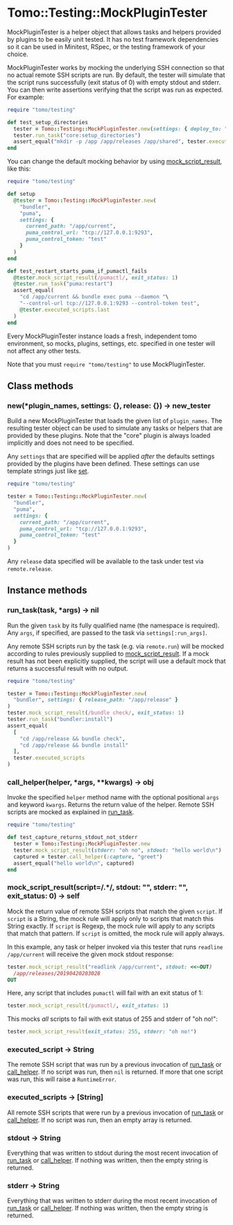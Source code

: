 # Tomo::Testing::MockPluginTester

MockPluginTester is a helper object that allows tasks and helpers provided by plugins to be easily unit tested. It has no test framework dependencies so it can be used in Minitest, RSpec, or the testing framework of your choice.

MockPluginTester works by mocking the underlying SSH connection so that no actual remote SSH scripts are run. By default, the tester will simulate that the script runs successfully (exit status of 0) with empty stdout and stderr. You can then write assertions verifying that the script was run as expected. For example:

```ruby
require "tomo/testing"

def test_setup_directories
  tester = Tomo::Testing::MockPluginTester.new(settings: { deploy_to: "/app" })
  tester.run_task("core:setup_directories")
  assert_equal("mkdir -p /app /app/releases /app/shared", tester.executed_script)
end
```

You can change the default mocking behavior by using [mock_script_result][], like this:

```ruby
require "tomo/testing"

def setup
  @tester = Tomo::Testing::MockPluginTester.new(
    "bundler",
    "puma",
    settings: {
      current_path: "/app/current",
      puma_control_url: "tcp://127.0.0.1:9293",
      puma_control_token: "test"
    }
  )
end

def test_restart_starts_puma_if_pumactl_fails
  @tester.mock_script_result(/pumactl/, exit_status: 1)
  @tester.run_task("puma:restart")
  assert_equal(
    "cd /app/current && bundle exec puma --daemon "\
    "--control-url tcp://127.0.0.1:9293 --control-token test",
    @tester.executed_scripts.last
  )
end
```

Every MockPluginTester instance loads a fresh, independent tomo environment, so mocks, plugins, settings, etc. specified in one tester will not affect any other tests.

Note that you must `require "tomo/testing"` to use MockPluginTester.

## Class methods

### new(\*plugin_names, settings: {}, release: {}) → new_tester

Build a new MockPluginTester that loads the given list of `plugin_names`. The resulting tester object can be used to simulate any tasks or helpers that are provided by these plugins. Note that the "core" plugin is always loaded implicitly and does not need to be specified.

Any `settings` that are specified will be applied _after_ the defaults settings provided by the plugins have been defined. These settings can use template strings just like [set](../../configuration.md#sethash).

```ruby
require "tomo/testing"

tester = Tomo::Testing::MockPluginTester.new(
  "bundler",
  "puma",
  settings: {
    current_path: "/app/current",
    puma_control_url: "tcp://127.0.0.1:9293",
    puma_control_token: "test"
  }
)
```

Any `release` data specified will be available to the task under test via `remote.release`.

## Instance methods

### run_task(task, \*args) → nil

Run the given `task` by its fully qualified name (the namespace is required). Any `args`, if specified, are passed to the task via `settings[:run_args]`.

Any remote SSH scripts run by the task (e.g. via `remote.run`) will be mocked according to rules previously supplied to [mock_script_result][]. If a mock result has not been explicitly supplied, the script will use a default mock that returns a successful result with no output.

```ruby
require "tomo/testing"

tester = Tomo::Testing::MockPluginTester.new(
  "bundler", settings: { release_path: "/app/release" }
)
tester.mock_script_result(/bundle check/, exit_status: 1)
tester.run_task("bundler:install")
assert_equal(
  [
    "cd /app/release && bundle check",
    "cd /app/release && bundle install"
  ],
  tester.executed_scripts
)
```

### call_helper(helper, \*args, \*\*kwargs) → obj

Invoke the specified `helper` method name with the optional positional `args` and keyword `kwargs`. Returns the return value of the helper. Remote SSH scripts are mocked as explained in [run_task][].

```ruby
require "tomo/testing"

def test_capture_returns_stdout_not_stderr
  tester = Tomo::Testing::MockPluginTester.new
  tester.mock_script_result(stderr: "oh no", stdout: "hello world\n")
  captured = tester.call_helper(:capture, "greet")
  assert_equal("hello world\n", captured)
end
```

### mock_script_result(script=/.\*/, stdout: "", stderr: "", exit_status: 0) → self

Mock the return value of remote SSH scripts that match the given `script`. If `script` is a String, the mock rule will apply only to scripts that match this String exactly. If `script` is Regexp, the mock rule will apply to any scripts that match that pattern. If `script` is omitted, the mock rule will apply always.

In this example, any task or helper invoked via this tester that runs `readline /app/current` will receive the given mock stdout response:

```ruby
tester.mock_script_result("readlink /app/current", stdout: <<~OUT)
  /app/releases/20190420203028
OUT
```

Here, any script that includes `pumactl` will fail with an exit status of 1:

```ruby
tester.mock_script_result(/pumactl/, exit_status: 1)
```

This mocks _all_ scripts to fail with exit status of 255 and stderr of "oh no!":

```ruby
tester.mock_script_result(exit_status: 255, stderr: "oh no!")
```

### executed_script → String

The remote SSH script that was run by a previous invocation of [run_task][] or [call_helper][]. If no script was run, then `nil` is returned. If more that one script was run, this will raise a `RuntimeError`.

### executed_scripts → [String]

All remote SSH scripts that were run by a previous invocation of [run_task][] or [call_helper][]. If no script was run, then an empty array is returned.

### stdout → String

Everything that was written to stdout during the most recent invocation of [run_task][] or [call_helper][]. If nothing was written, then the empty string is returned.

### stderr → String

Everything that was written to stderr during the most recent invocation of [run_task][] or [call_helper][]. If nothing was written, then the empty string is returned.

[call_helper]: #call_helperhelper-42args-4242kwargs-obj
[mock_script_result]: #mock_script_resultscript42-stdout-stderr-exit_status-0-self
[run_task]: #run_tasktask-42args-nil
